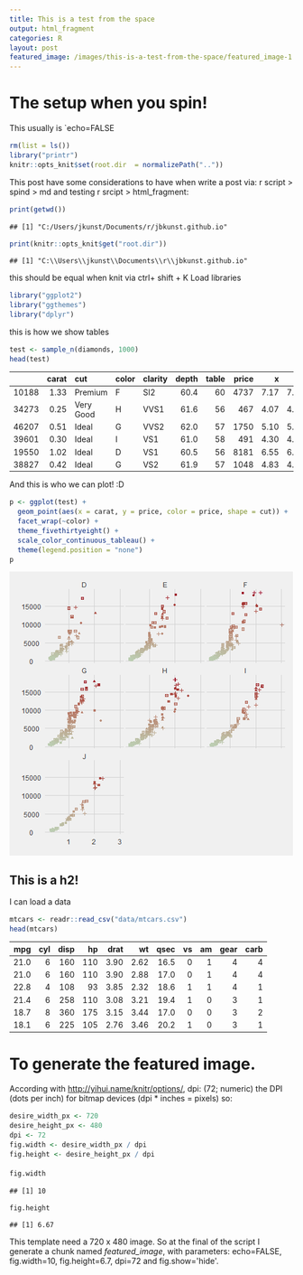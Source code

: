 ```yaml
---
title: This is a test from the space
output: html_fragment
categories: R
layout: post
featured_image: /images/this-is-a-test-from-the-space/featured_image-1.png
---
```

# The setup when you spin!
This usually is `echo=FALSE


```r
rm(list = ls())
library("printr")
knitr::opts_knit$set(root.dir  = normalizePath(".."))
```

This post have some considerations to have when write a post via: 
r script > spind > md and testing r srcipt > html_fragment:


```r
print(getwd())
```

```
## [1] "C:/Users/jkunst/Documents/r/jbkunst.github.io"
```

```r
print(knitr::opts_knit$get("root.dir"))
```

```
## [1] "C:\\Users\\jkunst\\Documents\\r\\jbkunst.github.io"
```

this should be equal when knit via ctrl+ shift + K
Load libraries


```r
library("ggplot2")
library("ggthemes")
library("dplyr")
```

this is how we show tables


```r
test <- sample_n(diamonds, 1000)
head(test)
```



|      | carat|cut       |color |clarity | depth| table| price|    x|    y|    z|
|:-----|-----:|:---------|:-----|:-------|-----:|-----:|-----:|----:|----:|----:|
|10188 |  1.33|Premium   |F     |SI2     |  60.4|    60|  4737| 7.17| 7.11| 4.31|
|34273 |  0.25|Very Good |H     |VVS1    |  61.6|    56|   467| 4.07| 4.10| 2.51|
|46207 |  0.51|Ideal     |G     |VVS2    |  62.0|    57|  1750| 5.10| 5.13| 3.17|
|39601 |  0.30|Ideal     |I     |VS1     |  61.0|    58|   491| 4.30| 4.33| 2.63|
|19550 |  1.02|Ideal     |D     |VS1     |  60.5|    56|  8181| 6.55| 6.48| 3.94|
|38827 |  0.42|Ideal     |G     |VS2     |  61.9|    57|  1048| 4.83| 4.79| 2.98|

And this is who we can plot! :D


```r
p <- ggplot(test) +
  geom_point(aes(x = carat, y = price, color = price, shape = cut)) +
  facet_wrap(~color) + 
  theme_fivethirtyeight() + 
  scale_color_continuous_tableau() + 
  theme(legend.position = "none")
p
```

<img src="/images/this-is-a-test-from-the-space/ploting-1.png" title="plot of chunk ploting" alt="plot of chunk ploting" style="display: block; margin: auto;" />

## This is a h2! 

I can load a data



```r
mtcars <- readr::read_csv("data/mtcars.csv")
head(mtcars)
```



|  mpg| cyl| disp|  hp| drat|   wt| qsec| vs| am| gear| carb|
|----:|---:|----:|---:|----:|----:|----:|--:|--:|----:|----:|
| 21.0|   6|  160| 110| 3.90| 2.62| 16.5|  0|  1|    4|    4|
| 21.0|   6|  160| 110| 3.90| 2.88| 17.0|  0|  1|    4|    4|
| 22.8|   4|  108|  93| 3.85| 2.32| 18.6|  1|  1|    4|    1|
| 21.4|   6|  258| 110| 3.08| 3.21| 19.4|  1|  0|    3|    1|
| 18.7|   8|  360| 175| 3.15| 3.44| 17.0|  0|  0|    3|    2|
| 18.1|   6|  225| 105| 2.76| 3.46| 20.2|  1|  0|    3|    1|

# To generate the featured image.

According with http://yihui.name/knitr/options/, dpi: (72; numeric) the
DPI (dots per inch) for bitmap devices (dpi * inches = pixels) so:



```r
desire_width_px <- 720
desire_height_px <- 480
dpi <- 72
fig.width <- desire_width_px / dpi
fig.height <- desire_height_px / dpi

fig.width
```

```
## [1] 10
```

```r
fig.height
```

```
## [1] 6.67
```

This template need a 720 x 480 image. So at the final of the script
I generate a chunk named *featured_image*, with parameters: echo=FALSE,
fig.width=10, fig.height=6.7, dpi=72 and fig.show='hide'.



